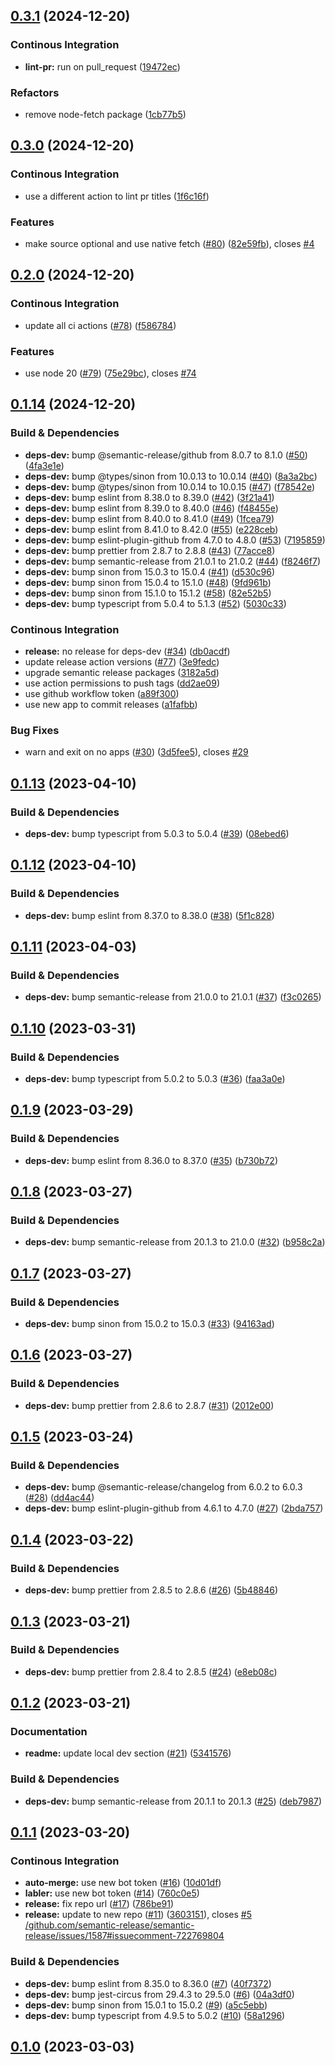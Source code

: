 ## [0.3.1](https://github.com/argocd-diff-action/argocd-diff-action/compare/0.3.0...0.3.1) (2024-12-20)

### Continous Integration

* **lint-pr:** run on pull_request ([19472ec](https://github.com/argocd-diff-action/argocd-diff-action/commit/19472ec662a00b4acb5c5d6d84141b7b96e59cfc))

### Refactors

* remove node-fetch package ([1cb77b5](https://github.com/argocd-diff-action/argocd-diff-action/commit/1cb77b50742c2f8e58cd87543977d7c49ab18e74))

## [0.3.0](https://github.com/argocd-diff-action/argocd-diff-action/compare/0.2.0...0.3.0) (2024-12-20)

### Continous Integration

* use a different action to lint pr titles ([1f6c16f](https://github.com/argocd-diff-action/argocd-diff-action/commit/1f6c16f8f3290cf2d988ef65e7286d59169fe3fb))

### Features

* make source optional and use native fetch ([#80](https://github.com/argocd-diff-action/argocd-diff-action/issues/80)) ([82e59fb](https://github.com/argocd-diff-action/argocd-diff-action/commit/82e59fb3ce11e106800f3a4a453fffb338a23ddc)), closes [#4](https://github.com/argocd-diff-action/argocd-diff-action/issues/4)

## [0.2.0](https://github.com/argocd-diff-action/argocd-diff-action/compare/0.1.14...0.2.0) (2024-12-20)

### Continous Integration

* update all ci actions ([#78](https://github.com/argocd-diff-action/argocd-diff-action/issues/78)) ([f586784](https://github.com/argocd-diff-action/argocd-diff-action/commit/f586784297f0d10d3d34d5181b1baa3354ec1ce4))

### Features

* use node 20 ([#79](https://github.com/argocd-diff-action/argocd-diff-action/issues/79)) ([75e29bc](https://github.com/argocd-diff-action/argocd-diff-action/commit/75e29bc50f5d5ae8a94c488a6e2ad6bb565eeb62)), closes [#74](https://github.com/argocd-diff-action/argocd-diff-action/issues/74)

## [0.1.14](https://github.com/argocd-diff-action/argocd-diff-action/compare/0.1.13...0.1.14) (2024-12-20)

### Build & Dependencies

* **deps-dev:** bump @semantic-release/github from 8.0.7 to 8.1.0 ([#50](https://github.com/argocd-diff-action/argocd-diff-action/issues/50)) ([4fa3e1e](https://github.com/argocd-diff-action/argocd-diff-action/commit/4fa3e1e07c21c6288a134bf22dd281b2528c7b75))
* **deps-dev:** bump @types/sinon from 10.0.13 to 10.0.14 ([#40](https://github.com/argocd-diff-action/argocd-diff-action/issues/40)) ([8a3a2bc](https://github.com/argocd-diff-action/argocd-diff-action/commit/8a3a2bc22fa65689838b31dd0581f76984c5a2f4))
* **deps-dev:** bump @types/sinon from 10.0.14 to 10.0.15 ([#47](https://github.com/argocd-diff-action/argocd-diff-action/issues/47)) ([f78542e](https://github.com/argocd-diff-action/argocd-diff-action/commit/f78542e1012a967bbdef394ec72348222d654256))
* **deps-dev:** bump eslint from 8.38.0 to 8.39.0 ([#42](https://github.com/argocd-diff-action/argocd-diff-action/issues/42)) ([3f21a41](https://github.com/argocd-diff-action/argocd-diff-action/commit/3f21a412d8355ce85283b78f19b2d371cf7693d1))
* **deps-dev:** bump eslint from 8.39.0 to 8.40.0 ([#46](https://github.com/argocd-diff-action/argocd-diff-action/issues/46)) ([f48455e](https://github.com/argocd-diff-action/argocd-diff-action/commit/f48455e0b644ce27ff84d56ed9165d34f33cf280))
* **deps-dev:** bump eslint from 8.40.0 to 8.41.0 ([#49](https://github.com/argocd-diff-action/argocd-diff-action/issues/49)) ([1fcea79](https://github.com/argocd-diff-action/argocd-diff-action/commit/1fcea798e6b594980b9d479981609235db7e83c9))
* **deps-dev:** bump eslint from 8.41.0 to 8.42.0 ([#55](https://github.com/argocd-diff-action/argocd-diff-action/issues/55)) ([e228ceb](https://github.com/argocd-diff-action/argocd-diff-action/commit/e228ceb84a76422bae2e428ec7bbcc60fbc7d879))
* **deps-dev:** bump eslint-plugin-github from 4.7.0 to 4.8.0 ([#53](https://github.com/argocd-diff-action/argocd-diff-action/issues/53)) ([7195859](https://github.com/argocd-diff-action/argocd-diff-action/commit/71958591482f1e0838855872d311f46471f8f308))
* **deps-dev:** bump prettier from 2.8.7 to 2.8.8 ([#43](https://github.com/argocd-diff-action/argocd-diff-action/issues/43)) ([77acce8](https://github.com/argocd-diff-action/argocd-diff-action/commit/77acce8c5ff35367f82f9f4c2fe9828280bcd4e8))
* **deps-dev:** bump semantic-release from 21.0.1 to 21.0.2 ([#44](https://github.com/argocd-diff-action/argocd-diff-action/issues/44)) ([f8246f7](https://github.com/argocd-diff-action/argocd-diff-action/commit/f8246f7e5da7dbab70283b900cdfa0062a097191))
* **deps-dev:** bump sinon from 15.0.3 to 15.0.4 ([#41](https://github.com/argocd-diff-action/argocd-diff-action/issues/41)) ([d530c96](https://github.com/argocd-diff-action/argocd-diff-action/commit/d530c9692cd06e2b1ea268a58fb739b44d295a69))
* **deps-dev:** bump sinon from 15.0.4 to 15.1.0 ([#48](https://github.com/argocd-diff-action/argocd-diff-action/issues/48)) ([9fd961b](https://github.com/argocd-diff-action/argocd-diff-action/commit/9fd961bbbef8a59327cbe0fe9949a2819d6da457))
* **deps-dev:** bump sinon from 15.1.0 to 15.1.2 ([#58](https://github.com/argocd-diff-action/argocd-diff-action/issues/58)) ([82e52b5](https://github.com/argocd-diff-action/argocd-diff-action/commit/82e52b5ce64980e5cf84f5e24544840f738f1708))
* **deps-dev:** bump typescript from 5.0.4 to 5.1.3 ([#52](https://github.com/argocd-diff-action/argocd-diff-action/issues/52)) ([5030c33](https://github.com/argocd-diff-action/argocd-diff-action/commit/5030c33b1af5b17c321dc2f335f47552fcd04481))

### Continous Integration

* **release:** no release for deps-dev ([#34](https://github.com/argocd-diff-action/argocd-diff-action/issues/34)) ([db0acdf](https://github.com/argocd-diff-action/argocd-diff-action/commit/db0acdf3a2116abce30dc56019a6ea6f097b9839))
* update release action versions ([#77](https://github.com/argocd-diff-action/argocd-diff-action/issues/77)) ([3e9fedc](https://github.com/argocd-diff-action/argocd-diff-action/commit/3e9fedc571ea727a83830816478b00dd8318c750))
* upgrade semantic release packages ([3182a5d](https://github.com/argocd-diff-action/argocd-diff-action/commit/3182a5db69d909adbfdf15fd663b45075dfcd639))
* use action permissions to push tags ([dd2ae09](https://github.com/argocd-diff-action/argocd-diff-action/commit/dd2ae09933210c8990755a00f16b2b71b225911c))
* use github workflow token ([a89f300](https://github.com/argocd-diff-action/argocd-diff-action/commit/a89f30024326504b778fa7bc85645f5aa4a31946))
* use new app to commit releases ([a1fafbb](https://github.com/argocd-diff-action/argocd-diff-action/commit/a1fafbb987a693de2874ffd913024fceb1256bf8))

### Bug Fixes

* warn and exit on no apps ([#30](https://github.com/argocd-diff-action/argocd-diff-action/issues/30)) ([3d5fee5](https://github.com/argocd-diff-action/argocd-diff-action/commit/3d5fee575618e135a6d5045e04b6774650dacb74)), closes [#29](https://github.com/argocd-diff-action/argocd-diff-action/issues/29)

## [0.1.13](https://github.com/argocd-diff-action/argocd-diff-action/compare/0.1.12...0.1.13) (2023-04-10)


### Build & Dependencies

* **deps-dev:** bump typescript from 5.0.3 to 5.0.4 ([#39](https://github.com/argocd-diff-action/argocd-diff-action/issues/39)) ([08ebed6](https://github.com/argocd-diff-action/argocd-diff-action/commit/08ebed659f154962a853ed9ac025fa3a12ade65f))

## [0.1.12](https://github.com/argocd-diff-action/argocd-diff-action/compare/0.1.11...0.1.12) (2023-04-10)


### Build & Dependencies

* **deps-dev:** bump eslint from 8.37.0 to 8.38.0 ([#38](https://github.com/argocd-diff-action/argocd-diff-action/issues/38)) ([5f1c828](https://github.com/argocd-diff-action/argocd-diff-action/commit/5f1c82893512a833dc30e230635b58096e292ba7))

## [0.1.11](https://github.com/argocd-diff-action/argocd-diff-action/compare/0.1.10...0.1.11) (2023-04-03)


### Build & Dependencies

* **deps-dev:** bump semantic-release from 21.0.0 to 21.0.1 ([#37](https://github.com/argocd-diff-action/argocd-diff-action/issues/37)) ([f3c0265](https://github.com/argocd-diff-action/argocd-diff-action/commit/f3c02651ef5effecd2974e4c11aad091f8eb4937))

## [0.1.10](https://github.com/argocd-diff-action/argocd-diff-action/compare/0.1.9...0.1.10) (2023-03-31)


### Build & Dependencies

* **deps-dev:** bump typescript from 5.0.2 to 5.0.3 ([#36](https://github.com/argocd-diff-action/argocd-diff-action/issues/36)) ([faa3a0e](https://github.com/argocd-diff-action/argocd-diff-action/commit/faa3a0e14653f1ae22f27f26dbaed49a33d78450))

## [0.1.9](https://github.com/argocd-diff-action/argocd-diff-action/compare/0.1.8...0.1.9) (2023-03-29)


### Build & Dependencies

* **deps-dev:** bump eslint from 8.36.0 to 8.37.0 ([#35](https://github.com/argocd-diff-action/argocd-diff-action/issues/35)) ([b730b72](https://github.com/argocd-diff-action/argocd-diff-action/commit/b730b72190b73ba09210e5cead848c1c1f504719))

## [0.1.8](https://github.com/argocd-diff-action/argocd-diff-action/compare/0.1.7...0.1.8) (2023-03-27)


### Build & Dependencies

* **deps-dev:** bump semantic-release from 20.1.3 to 21.0.0 ([#32](https://github.com/argocd-diff-action/argocd-diff-action/issues/32)) ([b958c2a](https://github.com/argocd-diff-action/argocd-diff-action/commit/b958c2aa573ead277ccb2bc3533b8e5aa3e3b54a))

## [0.1.7](https://github.com/argocd-diff-action/argocd-diff-action/compare/0.1.6...0.1.7) (2023-03-27)


### Build & Dependencies

* **deps-dev:** bump sinon from 15.0.2 to 15.0.3 ([#33](https://github.com/argocd-diff-action/argocd-diff-action/issues/33)) ([94163ad](https://github.com/argocd-diff-action/argocd-diff-action/commit/94163ade07296390a065fe6b2372bf3cccadbb97))

## [0.1.6](https://github.com/argocd-diff-action/argocd-diff-action/compare/0.1.5...0.1.6) (2023-03-27)


### Build & Dependencies

* **deps-dev:** bump prettier from 2.8.6 to 2.8.7 ([#31](https://github.com/argocd-diff-action/argocd-diff-action/issues/31)) ([2012e00](https://github.com/argocd-diff-action/argocd-diff-action/commit/2012e008be22bf1cd8fb5ed4d5736a75d4dcb1a0))

## [0.1.5](https://github.com/argocd-diff-action/argocd-diff-action/compare/0.1.4...0.1.5) (2023-03-24)


### Build & Dependencies

* **deps-dev:** bump @semantic-release/changelog from 6.0.2 to 6.0.3 ([#28](https://github.com/argocd-diff-action/argocd-diff-action/issues/28)) ([dd4ac44](https://github.com/argocd-diff-action/argocd-diff-action/commit/dd4ac4461edd83b49ac113e04c8b0245c7022632))
* **deps-dev:** bump eslint-plugin-github from 4.6.1 to 4.7.0 ([#27](https://github.com/argocd-diff-action/argocd-diff-action/issues/27)) ([2bda757](https://github.com/argocd-diff-action/argocd-diff-action/commit/2bda75773f587d0bd0fdc74fb52a0c21062e1318))

## [0.1.4](https://github.com/argocd-diff-action/argocd-diff-action/compare/0.1.3...0.1.4) (2023-03-22)


### Build & Dependencies

* **deps-dev:** bump prettier from 2.8.5 to 2.8.6 ([#26](https://github.com/argocd-diff-action/argocd-diff-action/issues/26)) ([5b48846](https://github.com/argocd-diff-action/argocd-diff-action/commit/5b488463d1e7a658e1db1c74fddf65717148d58a))

## [0.1.3](https://github.com/argocd-diff-action/argocd-diff-action/compare/0.1.2...0.1.3) (2023-03-21)


### Build & Dependencies

* **deps-dev:** bump prettier from 2.8.4 to 2.8.5 ([#24](https://github.com/argocd-diff-action/argocd-diff-action/issues/24)) ([e8eb08c](https://github.com/argocd-diff-action/argocd-diff-action/commit/e8eb08cfa269700259c5afa4ff19037adad2d10a))

## [0.1.2](https://github.com/argocd-diff-action/argocd-diff-action/compare/0.1.1...0.1.2) (2023-03-21)


### Documentation

* **readme:** update local dev section ([#21](https://github.com/argocd-diff-action/argocd-diff-action/issues/21)) ([5341576](https://github.com/argocd-diff-action/argocd-diff-action/commit/53415764e7f086faefbc5e6183083e32ca2d8c9e))


### Build & Dependencies

* **deps-dev:** bump semantic-release from 20.1.1 to 20.1.3 ([#25](https://github.com/argocd-diff-action/argocd-diff-action/issues/25)) ([deb7987](https://github.com/argocd-diff-action/argocd-diff-action/commit/deb7987f6ecdfab2b76ebb318198d842dc6055c4))

## [0.1.1](https://github.com/argocd-diff-action/argocd-diff-action/compare/0.1.0...0.1.1) (2023-03-20)


### Continous Integration

* **auto-merge:** use new bot token ([#16](https://github.com/argocd-diff-action/argocd-diff-action/issues/16)) ([10d01df](https://github.com/argocd-diff-action/argocd-diff-action/commit/10d01dfa5acf4ac24eec4d924017cf005750d99e))
* **labler:** use new bot token ([#14](https://github.com/argocd-diff-action/argocd-diff-action/issues/14)) ([760c0e5](https://github.com/argocd-diff-action/argocd-diff-action/commit/760c0e5d35486f840a178d9b14ace2ffeb2faff2))
* **release:** fix repo url ([#17](https://github.com/argocd-diff-action/argocd-diff-action/issues/17)) ([786be91](https://github.com/argocd-diff-action/argocd-diff-action/commit/786be91d3f8d453164492e2e25be32ebf78cca0e))
* **release:** update to new repo ([#11](https://github.com/argocd-diff-action/argocd-diff-action/issues/11)) ([3603151](https://github.com/argocd-diff-action/argocd-diff-action/commit/3603151c84a3637a68fc4337e3597077afbbb0b7)), closes [#5](https://github.com/argocd-diff-action/argocd-diff-action/issues/5) [/github.com/semantic-release/semantic-release/issues/1587#issuecomment-722769804](https://github.com/argocd-diff-action//github.com/semantic-release/semantic-release/issues/1587/issues/issuecomment-722769804)


### Build & Dependencies

* **deps-dev:** bump eslint from 8.35.0 to 8.36.0 ([#7](https://github.com/argocd-diff-action/argocd-diff-action/issues/7)) ([40f7372](https://github.com/argocd-diff-action/argocd-diff-action/commit/40f7372d6ef603ed9dee496ba334114c2d55397e))
* **deps-dev:** bump jest-circus from 29.4.3 to 29.5.0 ([#6](https://github.com/argocd-diff-action/argocd-diff-action/issues/6)) ([04a3df0](https://github.com/argocd-diff-action/argocd-diff-action/commit/04a3df0ffe08a2162f618762cac66c8f6046a9f0))
* **deps-dev:** bump sinon from 15.0.1 to 15.0.2 ([#9](https://github.com/argocd-diff-action/argocd-diff-action/issues/9)) ([a5c5ebb](https://github.com/argocd-diff-action/argocd-diff-action/commit/a5c5ebba0d5ff784ba637660da0aeef2a577ff3f))
* **deps-dev:** bump typescript from 4.9.5 to 5.0.2 ([#10](https://github.com/argocd-diff-action/argocd-diff-action/issues/10)) ([58a1296](https://github.com/argocd-diff-action/argocd-diff-action/commit/58a1296df44fb5edcb24771fbe09c913927f9fe5))

## [0.1.0](https://github.com/argocd-diff-action/argocd-diff-action/tree/0.1.0) (2023-03-03)

